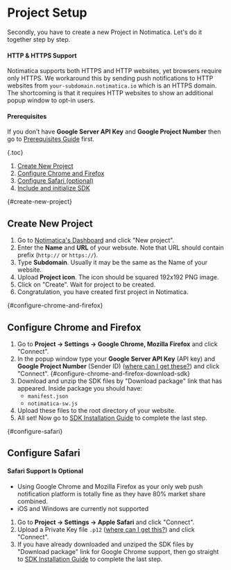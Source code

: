 # Project Setup

Secondly, you have to create a new Project in Notimatica. Let's do it together step by step.

<div class="callout callout-info" role="alert">

#### HTTP & HTTPS Support

Notimatica supports both HTTPS and HTTP websites, yet browsers require only HTTPS. We workaround this by sending push notifications to HTTP websites from `your-subdomain.notimatica.io` which is an HTTPS domain. The shortcoming is that it requires HTTP websites to show an additional popup window to opt-in users.

</div>

<div class="callout callout-warning" role="alert">

#### Prerequisites

If you don’t have **Google Server API Key** and **Google Project Number** then go to [Prerequisites Guide](/docs/prerequisites)  first.

</div>

{.toc}
1. [Create New Project](#create-new-project)
1. [Configure Chrome and Firefox](#configure-chrome-and-firefox)
1. [Configure Safari (optional)](#configure-safari)
1. [Include and initialize SDK](#include-and-initialize-sdk)

{#create-new-project}
## Create New Project

1. Go to [Notimatica's Dashboard](https://my.notimatica.io) and click "New project".
1. Enter the **Name** and **URL** of your websute. Note that URL should contain prefix (`http://` or `https://`).
1. Type **Subdomain**. Usually it may be the same as the Name of your website.
1. Upload **Project icon**. The icon should be squared 192x192 PNG image.
1. Click on "Create". Wait for project to be created.
1. Congratulation, you have created first project in Notimatica.

{#configure-chrome-and-firefox}
## Configure Chrome and Firefox

1. Go to **Project → Settings → Google Chrome, Mozilla Firefox** and click "Connect".
1. In the popup window type your **Google Server API Key** (API key) and **Google Project Number** (Sender ID) ([where can I get these?](/docs/prerequisites#google-chrome-support)) and click "Connect".
{#configure-chrome-and-firefox-download-sdk}
1. Download and unzip the SDK files by "Download package" link that has appeared. Inside package you should have:
    * `manifest.json`
    * `notimatica-sw.js`
1. Upload these files to the root directory of your website.
1. All set! Now go to [SDK Installation Guide](/docs/sdk-installation) to complete the last step.

{#configure-safari}
## Configure Safari

<div class="callout callout-info" role="alert">

#### Safari Support Is Optional
* Using Google Chrome and Mozilla Firefox as your only web push notification platform is totally fine as they have 80% market share combined.
* iOS and Windows are currently not supported

</div>

1. Go to **Project → Settings → Apple Safari** and click "Connect".
1. Upload a Private Key file `.p12` ([where can I get this?](/docs/prerequisites#apple-safari-support)) and click "Connect".
1. If you have already downloaded and unziped the SDK files by "Download package" link for Google Chrome support, then go  straight to [SDK Installation Guide](/docs/sdk-installation) to complete the last step. 

